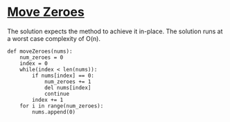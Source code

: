 # [Move Zeroes](https://leetcode.com/explore/interview/card/top-interview-questions-easy/92/array/567)

The solution expects the method to achieve it in-place. The solution runs at a worst case complexity of O(n).

```
def moveZeroes(nums):
    num_zeroes = 0
    index = 0
    while(index < len(nums)):
        if nums[index] == 0:
            num_zeroes += 1
            del nums[index]
            continue
        index += 1
    for i in range(num_zeroes):
        nums.append(0)
```